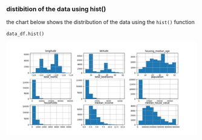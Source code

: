 ### distibition of the data using hist()
the chart below shows the distribution of the data using the ``hist()`` function

```
data_df.hist()
```

![distribution_of_data_features](images/house_data_histogram.jpeg)